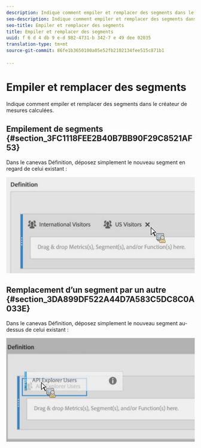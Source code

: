 ```yaml
---
description: Indique comment empiler et remplacer des segments dans le créateur de mesures calculées.
seo-description: Indique comment empiler et remplacer des segments dans le créateur de mesures calculées.
seo-title: Empiler et remplacer des segments
title: Empiler et remplacer des segments
uuid: f 6 d 4 db 9 e-d 982-4731-b 342-7 e 49 dee 02035
translation-type: tm+mt
source-git-commit: 86fe1b3650100a05e52fb2102134fee515c871b1

---
```



# Empiler et remplacer des segments

Indique comment empiler et remplacer des segments dans le créateur de mesures calculées.

## Empilement de segments {#section_3FC1118FEE2B40B7BB90F29C8521AF53}

Dans le canevas Définition, déposez simplement le nouveau segment en regard de celui existant :

![](assets/cm_stack_seg.png)

## Remplacement d’un segment par un autre {#section_3DA899DF522A44D7A583C5DC8C0A033E}

Dans le canevas Définition, déposez simplement le nouveau segment au-dessus de celui existant :

![](assets/cm_replace_seg.png)

